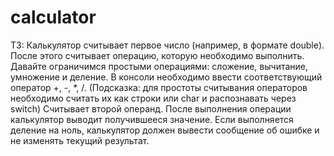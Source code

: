 # calculator
ТЗ:
Калькулятор считывает первое число  (например, в формате double).
После этого считывает операцию, которую необходимо выполнить. Давайте ограничимся простыми операциями: сложение, вычитание, умножение и деление. В консоли необходимо ввести соответствующий оператор +, -, *, /. (Подсказка: для простоты считывания операторов необходимо считать их как строки или char и распознавать через switch)
Считывает второй операнд.
После выполнения операции калькулятор выводит получившееся значение. Если выполняется деление на ноль, калькулятор должен вывести сообщение об ошибке и не изменять текущий результат.
